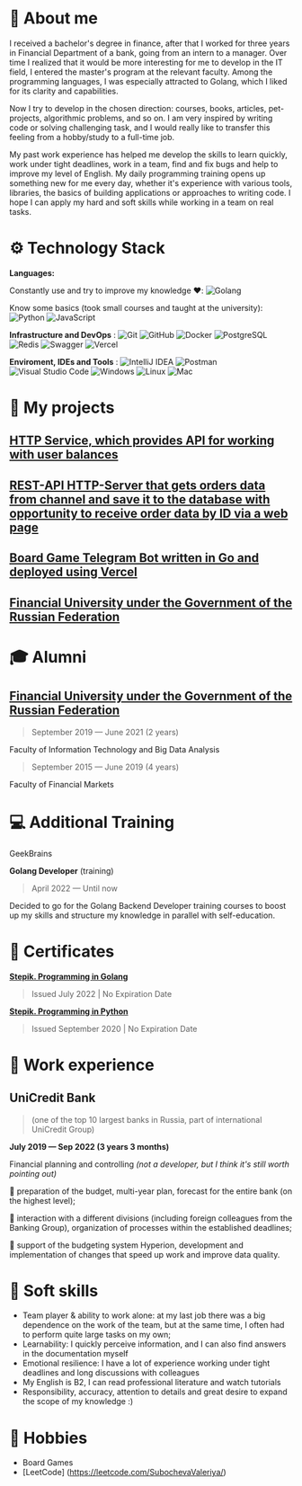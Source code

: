 # 💬 About me

<!-- https://raw.githubusercontent.com/progfay/shields-with-icon/master/README.md -->

I received a bachelor's degree in finance, after that I worked for three years in Financial Department of a bank, going from an intern to a manager. Over time I realized that it would be more interesting for me to develop in the IT field, I entered the master's program at the relevant faculty. Among the programming languages, I was especially attracted to Golang, which I liked for its clarity and capabilities.

Now I try to develop in the chosen direction: courses, books, articles, pet-projects, algorithmic problems, and so on. I am very inspired by writing code or solving challenging task, and I would really like to transfer this feeling from a hobby/study to a full-time job.

My past work experience has helped me develop the skills to learn quickly, work under tight deadlines, work in a team, find and fix bugs and help to improve my level of English. My daily programming training opens up something new for me every day, whether it's experience with various tools, libraries, the basics of building applications or approaches to writing code. I hope I can apply my hard and soft skills while working in a team on real tasks.
<br/>

# ⚙️ Technology Stack

**Languages:**

  Сonstantly use and try to improve my knowledge ❤️:
      ![Golang](https://img.shields.io/badge/-Golang-333333?style=flat-square&logo=golang&logoColor=3776AB)
  
  Know some basics (took small courses and taught at the university):
      ![Python](https://img.shields.io/badge/-Python-333333?style=flat-square&logo=python&logoColor=3776AB)
      ![JavaScript](https://img.shields.io/badge/-JavaScript-333333?style=flat-square&logo=JavaScript)
      
 **Infrastructure and DevOps**
  :
      ![Git](https://img.shields.io/badge/-Git-333333?style=flat&logo=git&logoColor=F05032)
      ![GitHub](https://img.shields.io/badge/-GitHub-333333?style=flat&logo=github&logoColor=FFFFFF)
      ![Docker](https://img.shields.io/badge/-Docker-333333?style=flat&logo=docker&logoColor=2496ED)
      ![PostgreSQL](https://img.shields.io/badge/-PostgreSQL-333333?style=flat&logo=PostgreSQL&logoColor=FFFFFF)
      ![Redis](https://img.shields.io/badge/-Redis-333333?style=flat&logo=Redis)
      ![Swagger](https://img.shields.io/badge/-Swagger-333333?style=flat&logo=Swagger&logoColor=F80000)
      ![Vercel](https://img.shields.io/badge/-Vercel-333333?style=flat&logo=Swagger&logoColor=F80000)
      
  **Enviroment, IDEs and Tools**
:
      ![IntelliJ IDEA](https://img.shields.io/badge/-IntelliJ+IDEA-333333?style=flat&logo=IntelliJ+IDEA)
      ![Postman](https://img.shields.io/badge/-Postman-333333?style=flat&logo=Postman)
      ![Visual Studio Code](https://img.shields.io/badge/-Visual%20Studio%20Code-333333?style=flat&logo=Visual-Studio-Code&logoColor=007ACC)
      ![Windows](https://img.shields.io/badge/-Windows-333333?style=flat&logo=Windows)
      ![Linux](https://img.shields.io/badge/-Linux-333333?style=flat&logo=Linux)
      ![Mac](https://img.shields.io/badge/-Mac-333333?style=flat&logo=Mac)


# 🌱 My projects
## [HTTP Service, which provides API for working with user balances](https://github.com/SubochevaValeriya/Microservice-Balance)
## [REST-API HTTP-Server that gets orders data from channel and save it to the database with opportunity to receive order data by ID via a web page](https://github.com/SubochevaValeriya/Orders-Server)
## [Board Game Telegram Bot written in Go and deployed using Vercel](https://github.com/SubochevaValeriya/Board-Games-Telegram-Bot)
## [Financial University under the Government of the Russian Federation](http://www.fa.ru/)


# 🎓 Alumni 
## [Financial University under the Government of the Russian Federation](http://www.fa.ru/)

> September 2019 — June 2021 (2 years)

Faculty of Information Technology and Big Data Analysis

> September 2015 — June 2019 (4 years)

Faculty of Financial Markets

# 💻 Additional Training

GeekBrains

**Golang Developer** (training)

> April 2022 — Until now

Decided to go for the Golang Backend Developer training courses to boost up my skills and structure my knowledge in parallel with self-education.

# 📜 Certificates

**[Stepik. Programming in Golang](https://stepik.org/cert/1577568)**

> Issued July 2022 | No Expiration Date

**[Stepik. Programming in Python](https://stepik.org/cert/773220)**

> Issued September 2020 | No Expiration Date

# 💼 Work experience
## UniCredit Bank
> (one of the top 10 largest banks in Russia, part of international UniCredit Group)

**July 2019 — Sep 2022 (3 years 3 months)**

Financial planning and controlling *(not a developer, but I think it's still worth pointing out)*

🚩 preparation of the budget, multi-year plan, forecast for the entire bank (on the highest level);

🚩 interaction with a different divisions (including foreign colleagues from the Banking Group), organization of processes within the established deadlines;

🚩 support of the budgeting system Hyperion, development and implementation of changes that speed up work and improve data quality.

# 📝 Soft skills

- Team player & ability to work alone: at my last job there was a big dependence on the work of the team, but at the same time, I often had to perform quite large tasks on my own;
- Learnability: I quickly perceive information, and I can also find answers in the documentation myself
- Emotional resilience: I have a lot of experience working under tight deadlines and long discussions with colleagues
- My English is B2, I can read professional literature and watch tutorials 
- Responsibility, accuracy, attention to details and great desire to expand the scope of my knowledge :)

# 📖 Hobbies 
- Board Games
- [LeetCode] (https://leetcode.com/SubochevaValeriya/)
